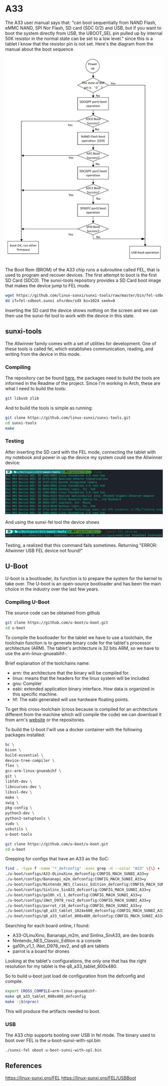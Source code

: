 # A33

The A33 user manual says that: "can boot sequentially from NAND
Flash, eMMC NAND, SPI Nor Flash, SD card (SDC 0/2) and USB, but if you want to boot the system directly from
USB, the UBOOT_SEL pin pulled up by internal 50K resistor in the normal state can be set to a low level." since this
is a tablet I know that the resistor pin is not set. Here's the diagram from the manual about the boot sequence

![](../../img/Development/boot/boot_diagram.png)

The Boot Rom (BROM) of the A33 chip runs a subroutine called FEL, that is used to program and recover devices. The first attempt to boot is the first SD Card (SDC0). The sunxi-tools repository provides a SD Card boot image that makes the device jump to FEL mode.

``` bash
wget https://github.com/linux-sunxi/sunxi-tools/raw/master/bin/fel-sdboot.sunxi
dd if=fel-sdboot.sunxi of=/dev/sdX bs=1024 seek=8
```

Inserting the SD card the device shows nothing on the screen and we can then use the sunxi-fel tool to work with the device in this state.

## sunxi-tools

The Allwinner family comes with a set of utilities for development. One of these tools is called fel, which establishes communication, reading, and writing from the device in this mode.

### Compiling

The repository can be found [here](https://github.com/linux-sunxi/sunxi-tools), the packages need to build the tools are informed in the Readme of the project. Since I'm working in Arch, these are what I need to build the tools:

``` bash
git libusb zlib
```

And to build the tools is simple as running:

``` bash
git clone https://github.com/linux-sunxi/sunxi-tools.git
cd sunxi-tools
make
```

### Testing

After inserting the SD card with the FEL mode, connecting the tablet with my notebook and power in up the device my system could see the Allwinner device:

![](../../img/Development/boot/lsusb_allwiner.png)

And using the sunxi-fel tool the device shows

![](../../img/Development/boot/sunxi_fel_test.png)

Testing, a realized that this command fails sometimes. Returning "ERROR: Allwinner USB FEL device not found!"

## U-Boot

U-boot is a bootloader, its function is to prepare the system for the kernel to take over. The U-boot is an open-source bootloader and has been the main choice in the industry over the last few years.

### Compiling U-Boot

The source code can be obtained from github

``` bash
git clone https://github.com/u-boot/u-boot.git
cd u-boot
```
To compile the bootloader for the tablet we have to use a toolchain, the toolchain function is to generate binary code for the tablet's processor architecture (ARM). The tablet's architecture is 32 bits ARM, so we have to use the arm-linux-gnueabihf-.

Brief explanation of the toolchains name:
- arm: the architecture that the binary will be compiled for.
- linux: means that the headers for the linux system will be included.
- gnu: Compiler
- eabi: extended application binary interface. How data is organized in this specific machine.
- hf: The eabi generated will use hardware floating points.

To get this cross-toolchain (cross because is compiled for an architecture different from the machine which will compile the code) we can download it from arm's [website](https://developer.arm.com/downloads/-/arm-gnu-toolchain-downloads) or the repositories.

To build the U-boot I'will use a docker container with the following packages installed:

``` bash
bc \
bison \
build-essential \
device-tree-compiler \
flex \
gcc-arm-linux-gnueabihf \
git \
libfdt-dev \
libncurses-dev \
libssl-dev \
make \
swig \
pkg-config \
python3-dev \
python3-setuptools \
sudo \
usbutils \
u-boot-tools
```

``` bash
git clone https://github.com/u-boot/u-boot.git
cd u-boot
```

Grepping for configs that have an A33 as the SoC:

``` bash
find . -type f -name "*_defconfig" -exec grep -H --color "A33" \{\} +
./u-boot/configs/A33-OLinuXino_defconfig:CONFIG_MACH_SUN8I_A33=y
./u-boot/configs/Bananapi_m2m_defconfig:CONFIG_MACH_SUN8I_A33=y
./u-boot/configs/Nintendo_NES_Classic_Edition_defconfig:CONFIG_MACH_SUN8I_A33=y
./u-boot/configs/Sinlinx_SinA33_defconfig:CONFIG_MACH_SUN8I_A33=y
./u-boot/configs/ga10h_v1_1_defconfig:CONFIG_MACH_SUN8I_A33=y
./u-boot/configs/iNet_D978_rev2_defconfig:CONFIG_MACH_SUN8I_A33=y
./u-boot/configs/parrot_r16_defconfig:CONFIG_MACH_SUN8I_A33=y
./u-boot/configs/q8_a33_tablet_1024x600_defconfig:CONFIG_MACH_SUN8I_A33=y
./u-boot/configs/q8_a33_tablet_800x480_defconfig:CONFIG_MACH_SUN8I_A33=y
```

Searching for each board online, I found:
- A33-OLinuXino, Bananapi_m2m, and Sinlinx_SinA33, are dev boards
- Nintendo_NES_Classic_Edition is a console
- ga10h_v1_1, iNet_D978_rev2, and q8 are tablets
- parrot is a board for drones

Looking at the tablet's configurations, the only one that has the right resolution for my tablet is the q8_a33_tablet_800x480.

So to build u-boot just load de configuration from the defconfig and compile.

``` bash
export CROSS_COMPILE=arm-linux-gnueabihf-
make q8_a33_tablet_800x480_defconfig
make -j$(nproc)
```

This will produce the artifacts needed to boot.

### USB

The A33 chip supports booting over USB in fel mode. The binary used to boot over FEL is the u-boot-sunxi-with-spl.bin

``` bash
./sunxi-fel uboot u-boot-sunxi-with-spl.bin
```

## References

https://linux-sunxi.org/FEL
https://linux-sunxi.org/FEL/USBBoot